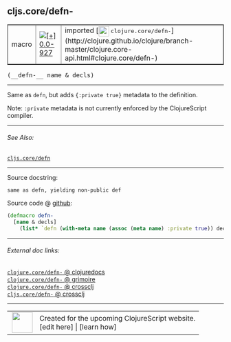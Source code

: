 ## cljs.core/defn-



 <table border="1">
<tr>
<td>macro</td>
<td><a href="https://github.com/cljsinfo/cljs-api-docs/tree/0.0-927"><img valign="middle" alt="[+] 0.0-927" title="Added in 0.0-927" src="https://img.shields.io/badge/+-0.0--927-lightgrey.svg"></a> </td>
<td>
imported [<img height="24px" valign="middle" src="http://i.imgur.com/1GjPKvB.png"> <samp>clojure.core/defn-</samp>](http://clojure.github.io/clojure/branch-master/clojure.core-api.html#clojure.core/defn-)
</td>
</tr>
</table>


 <samp>
(__defn-__ name & decls)<br>
</samp>

---

Same as `defn`, but adds `{:private true}` metadata to the definition.

Note: `:private` metadata is not currently enforced by the ClojureScript
compiler.

---


###### See Also:

[`cljs.core/defn`](cljs.core_defn.md)<br>

---


Source docstring:

```
same as defn, yielding non-public def
```


Source code @ [github](https://github.com/clojure/clojure/blob/clojure-1.6.0/src/clj/clojure/core.clj#L4529-L4533):

```clj
(defmacro defn-
  [name & decls]
    (list* `defn (with-meta name (assoc (meta name) :private true)) decls))
```

<!--
Repo - tag - source tree - lines:

 <pre>
clojure @ clojure-1.6.0
└── src
    └── clj
        └── clojure
            └── <ins>[core.clj:4529-4533](https://github.com/clojure/clojure/blob/clojure-1.6.0/src/clj/clojure/core.clj#L4529-L4533)</ins>
</pre>

-->

---



###### External doc links:

[`clojure.core/defn-` @ clojuredocs](http://clojuredocs.org/clojure.core/defn-)<br>
[`clojure.core/defn-` @ grimoire](http://conj.io/store/v1/org.clojure/clojure/1.7.0-beta3/clj/clojure.core/defn-/)<br>
[`clojure.core/defn-` @ crossclj](http://crossclj.info/fun/clojure.core/defn-.html)<br>
[`cljs.core/defn-` @ crossclj](http://crossclj.info/fun/cljs.core/defn-.html)<br>

---

 <table>
<tr><td>
<img valign="middle" align="right" width="48px" src="http://i.imgur.com/Hi20huC.png">
</td><td>
Created for the upcoming ClojureScript website.<br>
[edit here] | [learn how]
</td></tr></table>

[edit here]:https://github.com/cljsinfo/cljs-api-docs/blob/master/cljsdoc/cljs.core_defn-.cljsdoc
[learn how]:https://github.com/cljsinfo/cljs-api-docs/wiki/cljsdoc-files

<!--

This information was too distracting to show to readers, but I'll leave it
commented here since it is helpful to:

- pretty-print the data used to generate this document
- and show how to retrieve that data



The API data for this symbol:

```clj
{:description "Same as `defn`, but adds `{:private true}` metadata to the definition.\n\nNote: `:private` metadata is not currently enforced by the ClojureScript\ncompiler.",
 :ns "cljs.core",
 :name "defn-",
 :signature ["[name & decls]"],
 :history [["+" "0.0-927"]],
 :type "macro",
 :related ["cljs.core/defn"],
 :full-name-encode "cljs.core_defn-",
 :source {:code "(defmacro defn-\n  [name & decls]\n    (list* `defn (with-meta name (assoc (meta name) :private true)) decls))",
          :title "Source code",
          :repo "clojure",
          :tag "clojure-1.6.0",
          :filename "src/clj/clojure/core.clj",
          :lines [4529 4533]},
 :full-name "cljs.core/defn-",
 :clj-symbol "clojure.core/defn-",
 :docstring "same as defn, yielding non-public def"}

```

Retrieve the API data for this symbol:

```clj
;; from Clojure REPL
(require '[clojure.edn :as edn])
(-> (slurp "https://raw.githubusercontent.com/cljsinfo/cljs-api-docs/catalog/cljs-api.edn")
    (edn/read-string)
    (get-in [:symbols "cljs.core/defn-"]))
```

-->

